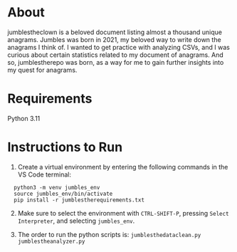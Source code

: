 # About

jumblestheclown is a beloved document listing almost a thousand unique anagrams. Jumbles was born in 2021, my beloved way to write down the anagrams I think of. I wanted to get practice with analyzing CSVs, and I was curious about certain statistics related to my document of anagrams. And so, jumblestherepo was born, as a way for me to gain further insights into my quest for anagrams.

# Requirements
Python 3.11

# Instructions to Run
1. Create a virtual environment by entering the following commands in the VS Code terminal:
```
  python3 -m venv jumbles_env
  source jumbles_env/bin/activate
  pip install -r jumblestherequirements.txt
```
2. Make sure to select the environment with `CTRL-SHIFT-P`, pressing `Select Interpreter`, and selecting `jumbles_env`. 

3. The order to run the python scripts is: 
`jumblesthedataclean.py`
`jumblestheanalyzer.py`
